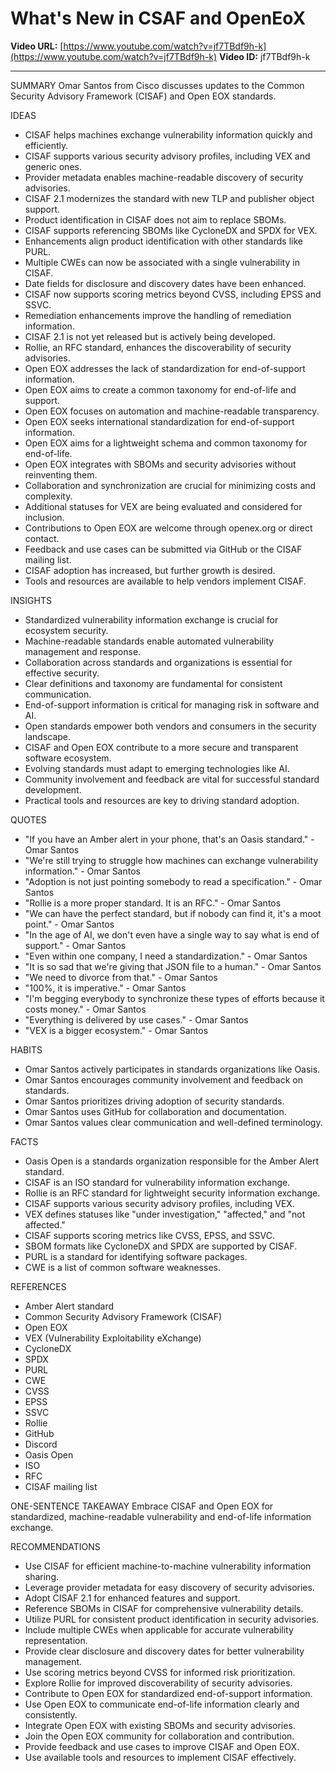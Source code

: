 # What's New in CSAF and OpenEoX

**Video URL:** [https://www.youtube.com/watch?v=jf7TBdf9h-k](https://www.youtube.com/watch?v=jf7TBdf9h-k)
**Video ID:** jf7TBdf9h-k

---

SUMMARY
Omar Santos from Cisco discusses updates to the Common Security Advisory Framework (CISAF) and Open EOX standards.

IDEAS
* CISAF helps machines exchange vulnerability information quickly and efficiently.
* CISAF supports various security advisory profiles, including VEX and generic ones.
* Provider metadata enables machine-readable discovery of security advisories.
* CISAF 2.1 modernizes the standard with new TLP and publisher object support.
* Product identification in CISAF does not aim to replace SBOMs.
* CISAF supports referencing SBOMs like CycloneDX and SPDX for VEX.
* Enhancements align product identification with other standards like PURL.
* Multiple CWEs can now be associated with a single vulnerability in CISAF.
* Date fields for disclosure and discovery dates have been enhanced.
* CISAF now supports scoring metrics beyond CVSS, including EPSS and SSVC.
* Remediation enhancements improve the handling of remediation information.
* CISAF 2.1 is not yet released but is actively being developed.
* Rollie, an RFC standard, enhances the discoverability of security advisories.
* Open EOX addresses the lack of standardization for end-of-support information.
* Open EOX aims to create a common taxonomy for end-of-life and support.
* Open EOX focuses on automation and machine-readable transparency.
* Open EOX seeks international standardization for end-of-support information.
* Open EOX aims for a lightweight schema and common taxonomy for end-of-life.
* Open EOX integrates with SBOMs and security advisories without reinventing them.
* Collaboration and synchronization are crucial for minimizing costs and complexity.
* Additional statuses for VEX are being evaluated and considered for inclusion.
* Contributions to Open EOX are welcome through openex.org or direct contact.
* Feedback and use cases can be submitted via GitHub or the CISAF mailing list.
* CISAF adoption has increased, but further growth is desired.
* Tools and resources are available to help vendors implement CISAF.

INSIGHTS
* Standardized vulnerability information exchange is crucial for ecosystem security.
* Machine-readable standards enable automated vulnerability management and response.
* Collaboration across standards and organizations is essential for effective security.
* Clear definitions and taxonomy are fundamental for consistent communication.
* End-of-support information is critical for managing risk in software and AI.
* Open standards empower both vendors and consumers in the security landscape.
* CISAF and Open EOX contribute to a more secure and transparent software ecosystem.
* Evolving standards must adapt to emerging technologies like AI.
* Community involvement and feedback are vital for successful standard development.
* Practical tools and resources are key to driving standard adoption.

QUOTES
* "If you have an Amber alert in your phone, that's an Oasis standard." - Omar Santos
* "We're still trying to struggle how machines can exchange vulnerability information." - Omar Santos
* "Adoption is not just pointing somebody to read a specification." - Omar Santos
* "Rollie is a more proper standard. It is an RFC." - Omar Santos
* "We can have the perfect standard, but if nobody can find it, it's a moot point." - Omar Santos
* "In the age of AI, we don't even have a single way to say what is end of support." - Omar Santos
* "Even within one company, I need a standardization." - Omar Santos
* "It is so sad that we're giving that JSON file to a human." - Omar Santos
* "We need to divorce from that." - Omar Santos
* "100%, it is imperative." - Omar Santos
* "I'm begging everybody to synchronize these types of efforts because it costs money." - Omar Santos
* "Everything is delivered by use cases." - Omar Santos
* "VEX is a bigger ecosystem." - Omar Santos

HABITS
* Omar Santos actively participates in standards organizations like Oasis.
* Omar Santos encourages community involvement and feedback on standards.
* Omar Santos prioritizes driving adoption of security standards.
* Omar Santos uses GitHub for collaboration and documentation.
* Omar Santos values clear communication and well-defined terminology.

FACTS
* Oasis Open is a standards organization responsible for the Amber Alert standard.
* CISAF is an ISO standard for vulnerability information exchange.
* Rollie is an RFC standard for lightweight security information exchange.
* CISAF supports various security advisory profiles, including VEX.
* VEX defines statuses like "under investigation," "affected," and "not affected."
* CISAF supports scoring metrics like CVSS, EPSS, and SSVC.
* SBOM formats like CycloneDX and SPDX are supported by CISAF.
* PURL is a standard for identifying software packages.
* CWE is a list of common software weaknesses.

REFERENCES
* Amber Alert standard
* Common Security Advisory Framework (CISAF)
* Open EOX
* VEX (Vulnerability Exploitability eXchange)
* CycloneDX
* SPDX
* PURL
* CWE
* CVSS
* EPSS
* SSVC
* Rollie
* GitHub
* Discord
* Oasis Open
* ISO
* RFC
* CISAF mailing list

ONE-SENTENCE TAKEAWAY
Embrace CISAF and Open EOX for standardized, machine-readable vulnerability and end-of-life information exchange.

RECOMMENDATIONS
* Use CISAF for efficient machine-to-machine vulnerability information sharing.
* Leverage provider metadata for easy discovery of security advisories.
* Adopt CISAF 2.1 for enhanced features and support.
* Reference SBOMs in CISAF for comprehensive vulnerability details.
* Utilize PURL for consistent product identification in security advisories.
* Include multiple CWEs when applicable for accurate vulnerability representation.
* Provide clear disclosure and discovery dates for better vulnerability management.
* Use scoring metrics beyond CVSS for informed risk prioritization.
* Explore Rollie for improved discoverability of security advisories.
* Contribute to Open EOX for standardized end-of-support information.
* Use Open EOX to communicate end-of-life information clearly and consistently.
* Integrate Open EOX with existing SBOMs and security advisories.
* Join the Open EOX community for collaboration and contribution.
* Provide feedback and use cases to improve CISAF and Open EOX.
* Use available tools and resources to implement CISAF effectively.
